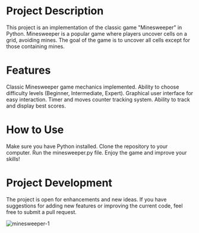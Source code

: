 # Project Description
This project is an implementation of the classic game "Minesweeper" in Python. Minesweeper is a popular game where players uncover cells on a grid, avoiding mines. The goal of the game is to uncover all cells except for those containing mines.

# Features
Classic Minesweeper game mechanics implemented.
Ability to choose difficulty levels (Beginner, Intermediate, Expert).
Graphical user interface for easy interaction.
Timer and moves counter tracking system.
Ability to track and display best scores.

# How to Use

Make sure you have Python installed.
Clone the repository to your computer.
Run the minesweeper.py file.
Enjoy the game and improve your skills!

# Project Development
The project is open for enhancements and new ideas. If you have suggestions for adding new features or improving the current code, feel free to submit a pull request.


![minesweeper-1](https://github.com/user-attachments/assets/b7388535-ccd9-4ef5-843f-aed29adcdf04)
